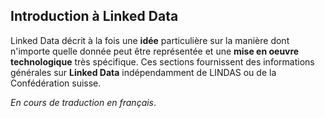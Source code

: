 ## Introduction à Linked Data

Linked Data décrit à la fois une **idée** particulière sur la manière dont n'importe quelle donnée peut être représentée et une **mise en oeuvre technologique** très spécifique. Ces sections fournissent des informations générales sur **Linked Data** indépendamment de LINDAS ou de la Confédération suisse.

_En cours de traduction en français_.
